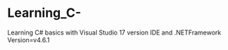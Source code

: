 # Learning_C-
Learning C# basics with Visual Studio 17 version IDE and .NETFramework Version=v4.6.1
